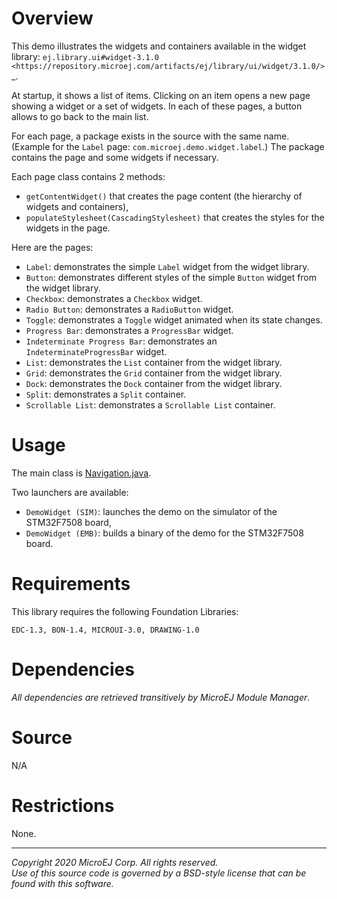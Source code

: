 # Overview

This demo illustrates the widgets and containers available in the widget library: `ej.library.ui#widget-3.1.0 <https://repository.microej.com/artifacts/ej/library/ui/widget/3.1.0/>`_.

At startup, it shows a list of items.
Clicking on an item opens a new page showing a widget or a set of widgets.
In each of these pages, a button allows to go back to the main list.

For each page, a package exists in the source with the same name.
(Example for the `Label` page: `com.microej.demo.widget.label`.)
The package contains the page and some widgets if necessary.

Each page class contains 2 methods:

- `getContentWidget()` that creates the page content (the hierarchy of widgets and containers),
- `populateStylesheet(CascadingStylesheet)` that creates the styles for the widgets in the page.

Here are the pages:

- `Label`: demonstrates the simple `Label` widget from the widget library.
- `Button`: demonstrates different styles of the simple `Button` widget from the widget library.
- `Checkbox`: demonstrates a `Checkbox` widget.
- `Radio Button`: demonstrates a `RadioButton` widget.
- `Toggle`: demonstrates a `Toggle` widget animated when its state changes.
- `Progress Bar`: demonstrates a `ProgressBar` widget.
- `Indeterminate Progress Bar`: demonstrates an `IndeterminateProgressBar` widget.
- `List`: demonstrates the `List` container from the widget library.
- `Grid`: demonstrates the `Grid` container from the widget library.
- `Dock`: demonstrates the `Dock` container from the widget library.
- `Split`: demonstrates a `Split` container.
- `Scrollable List`: demonstrates a `Scrollable List` container.

# Usage

The main class is [Navigation.java](src/main/java/com/microej/demo/widget/common/Navigation.java).

Two launchers are available:

- `DemoWidget (SIM)`: launches the demo on the simulator of the STM32F7508 board,
- `DemoWidget (EMB)`: builds a binary of the demo for the STM32F7508 board.

# Requirements

This library requires the following Foundation Libraries:

    EDC-1.3, BON-1.4, MICROUI-3.0, DRAWING-1.0

# Dependencies

_All dependencies are retrieved transitively by MicroEJ Module Manager_.


# Source

N/A

# Restrictions

None.

---  
_Copyright 2020 MicroEJ Corp. All rights reserved._  
_Use of this source code is governed by a BSD-style license that can be found with this software._  

